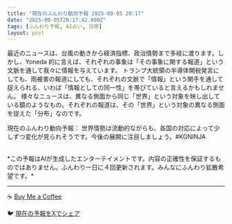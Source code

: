 ```yaml
---
title: "現在のふんわり動向予報 2025-09-05 20:17"
date: "2025-09-05T20:17:42.000Z"
tags: [ふんわり予報, AI占い, 日常]
layout: post
---
```


最近のニュースは、台風の動きから経済指標、政治情勢まで多岐に渡ります。しかし、Yoneda 的に言えば、それぞれの事象は「その事象に関する報道」という文脈を通して我々に情報を与えています。  トランプ大統領の半導体関税発言にしても、雨被害の報道にしても、それぞれの文脈で「情報」という関手を通して捉えられる、いわば「情報としての同一性」を帯びていると言えるかもしれません。  様々なニュースは、異なる側面から同じ「世界」という対象を映し出している鏡のようなもの。それぞれの報道は、その「世界」という対象の異なる側面を捉えた「分布」なのです。


現在のふんわり動向予報：
世界情勢は流動的ながらも、各国の対応によって少しずつ変化が見られそうです。今後の展開に注目しましょう。#KGNINJA

<br>
*この予報はAIが生成したエンターテイメントです。内容の正確性を保証するものではありません。ふんわり一日に４回更新されます。みんなにふんわり拡散希望です。*

---
☕️ [Buy Me a Coffee](https://www.buymeacoffee.com/kgninja)

🐦 [現在の予報をXでシェア](https://twitter.com/intent/tweet?text=%E7%8F%BE%E5%9C%A8%E3%81%AE%E3%81%B5%E3%82%93%E3%82%8F%E3%82%8A%E4%BA%88%E5%A0%B1%3A%20%E3%80%8C%E6%9C%80%E8%BF%91%E3%81%AE%E3%83%8B%E3%83%A5%E3%83%BC%E3%82%B9%E3%81%AF%E3%80%81%E5%8F%B0%E9%A2%A8%E3%81%AE%E5%8B%95%E3%81%8D%E3%81%8B%E3%82%89%E7%B5%8C%E6%B8%88%E6%8C%87%E6%A8%99%E3%80%81%E6%94%BF%E6%B2%BB%E6%83%85%E5%8B%A2%E3%81%BE%E3%81%A7%E5%A4%9A%E5%B2%90%E3%81%AB%E6%B8%A1%E3%82%8A%E3%81%BE%E3%81%99%E3%80%82%E3%80%8D%23KGNINJA%20%E7%B6%9A%E3%81%8D%E3%81%AF%E3%83%96%E3%83%AD%E3%82%B0%E3%81%A7%EF%BC%81%F0%9F%91%87&url=https%3A%2F%2Fkg-ninja.github.io%2FFunwariyoso%2F)
